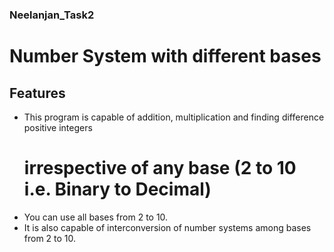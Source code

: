 ### Neelanjan_Task2

# Number System with different bases

## Features
* This program is capable of addition, multiplication and finding difference positive integers 
  # irrespective of any base (2 to 10 i.e. Binary to Decimal)
* You can use all bases from 2 to 10.
* It is also capable of interconversion of number systems among bases from 2 to 10.

